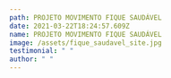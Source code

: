 ```yaml
---
path: PROJETO MOVIMENTO FIQUE SAUDÁVEL
date: 2021-03-22T18:24:57.609Z
name: PROJETO MOVIMENTO FIQUE SAUDÁVEL
image: /assets/fique_saudavel_site.jpg
testimonial: " "
author: " "
---
```


